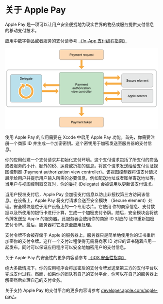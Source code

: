 ﻿# 关于 Apple Pay
Apple Pay 是一项可以让用户安全便捷地为现实世界的物品或服务提供支付信息的移动支付技术。

应用中数字物品或者服务的支付请参考 [《In-App 支付编程指南》](https://developer.apple.com/library/ios/documentation/NetworkingInternet/Conceptual/StoreKitGuide/Introduction.html#//apple_ref/doc/uid/TP40008267)

![Apple Pay 的工作架构](.\payment_intro_2x.png)


使用 Apple Pay 的应用需要在 Xcode 中启用 Apple Pay 功能。首先，你需要注册一个商家 ID 并生成一个加密密钥。这个密钥用于加密发送至服务器的支付信息。

你的应用创建一个支付请求并初始化支付环境。这个支付请求包括了所支付的商品或者服务的小计、额外的税、运费或折扣的信息。将这个请求发送给给支付认证视图控制器 (Payment authorization view controller)。该视图控制器将该支付请求展示给用户并提示用户输入所需的必要信息，例如配送地址或者账单寄送地址等。当用户与视图控制器交互时，你的委托 (Delegate) 会被调用以更新该支付请求。

当用户授权支付后，Apple Pay 会加密支付信息以防止非授权第三方访问该信息。在设备上，Apple Pay 将支付请求会送至安全模块 （Secure element）处理。安全模块是位于用户设备上的一个专用芯片。它使用
你的商家信息、支付数据以及所使用的银行卡进行计算，生成一个加密支付令牌。随后，安全模块会将该令牌发送至 Apple 的服务器。此服务器会使用你的商家 ID 对应的 证书重新加密支付令牌。最后，服务器将它发送至应用处理。

支付令牌不会被存储于 Apple  的服务器上，服务器只是简单地使用你的证书重新加密你的支付令牌。这样一个支付过程使得无需将商家 ID 对应的证书随着应用一起发布，同时可以保证应用程序可以安全地加密用户的支付信息。

关于 Apple Pay 的安全性的更多内容请参考 [《iOS 安全性指南》](https://www.apple.com/business/docs/iOS_Security_Guide.pdf)

绝大多数情况下，你的应用程序会将加密后的支付令牌发送至第三方的支付平台以完成支付过程。然而，如果你的团队有自己的支付平台，你可以在自己的服务器上解密然后处理自己的支付业务。

关于支持 Apple Pay 的支付平台的更多内容请参考 [developer.apple.com/apple-pay/.](https://developer.apple.com/apple-pay/)。


